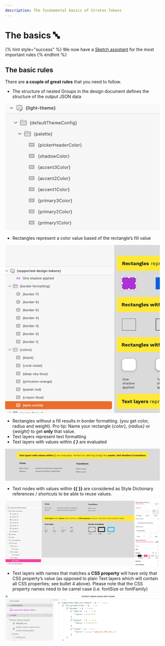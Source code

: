 ```yaml
---
description: The fundamental basics of Stratos Tokens
---
```


# The basics 🔤

{% hint style="success" %}
We now have a [Sketch assistant](https://www.sketch.com/extensions/assistants/stratos-tokens-assistant/) for the most important rules
{% endhint %}

## The basic rules

There are **a couple of great rules** that you need to follow.

* The structure of nested Groups in the design document defines the structure of the output JSON data

![](../.gitbook/assets/cleanshot-2021-04-06-at-09.18.33-2x%20%281%29.png)



* Rectangles represent a color value based of the rectangle’s fill value

![](../.gitbook/assets/cleanshot-2021-04-06-at-09.19.38-2x.png)

* Rectangles without a fill results in border formatting. \(you get color, radius and weight\). Pro tip: Name your rectangle {_color}_, {_radius}_ or {_weight}_ to get **only** that value.
* Text layers represent text formatting
* Text layers with values within _**{ }**_ are evaluated

![](../.gitbook/assets/cleanshot-2021-04-06-at-09.21.32-2x.png)

* Text nodes with values within **{{ }}** are considered as Style Dictionary references / shortcuts to be able to reuse values. 

![Here we have different border formatting values such as radius, weight and color](../.gitbook/assets/ska-rmavbild-2021-04-14-kl.-10.35.56.png)

* Text layers with names that matches a **CSS property** will have only that CSS property’s value \(as opposed to plain Text layers which will contain all CSS properties; see bullet 4 above\). Please note that the CSS property names need to be camel case \(i.e. fontSize or fontFamily\)

![How this looks in code](../.gitbook/assets/ska-rmavbild-2021-04-14-kl.-10.37.38.png)

